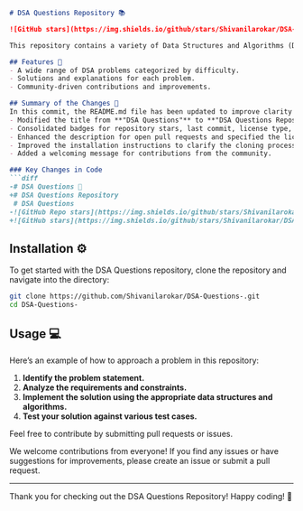 ```markdown
# DSA Questions Repository 📚

![GitHub stars](https://img.shields.io/github/stars/Shivanilarokar/DSA-Questions-) ![Last commit](https://img.shields.io/github/last-commit/Shivanilarokar/DSA-Questions-) ![License](https://img.shields.io/badge/license-MIT-blue) ![Open Pull Requests](https://img.shields.io/github/issues-pr/Shivanilarokar/DSA-Questions-)

This repository contains a variety of Data Structures and Algorithms (DSA) problems to help you practice and enhance your coding skills.

## Features 🚀
- A wide range of DSA problems categorized by difficulty.
- Solutions and explanations for each problem.
- Community-driven contributions and improvements.

## Summary of the Changes 📝
In this commit, the README.md file has been updated to improve clarity and presentation. The following changes were made:
- Modified the title from **"DSA Questions"** to **"DSA Questions Repository"** for better clarity.
- Consolidated badges for repository stars, last commit, license type, and open pull requests for better visibility.
- Enhanced the description for open pull requests and specified the license type as **"MIT"**.
- Improved the installation instructions to clarify the cloning process.
- Added a welcoming message for contributions from the community.

### Key Changes in Code
```diff
-# DSA Questions 📖
+# DSA Questions Repository
 # DSA Questions 
-![GitHub Repo stars](https://img.shields.io/github/stars/Shivanilarokar/DSA-Questions-) ![Last commit](https://img.shields.io/github/last-commit/Shivanilarokar/DSA-Questions-) ![License](https://img.shields.io/github/license/Shivanilarokar/DSA-Questions-) ![GitHub Pull Requests](https://img.shields.io/github/issues-pr/Shivanilarokar/DSA-Questions-)
+![GitHub stars](https://img.shields.io/github/stars/Shivanilarokar/DSA-Questions-) ![Last commit](https://img.shields.io/github/last-commit/Shivanilarokar/DSA-Questions-) ![License](https://img.shields.io/badge/license-MIT-blue) ![Open Pull Requests](https://img.shields.io/github/issues-pr/Shivanilarokar/DSA-Questions-)
```

## Installation ⚙️
To get started with the DSA Questions repository, clone the repository and navigate into the directory:

```bash
git clone https://github.com/Shivanilarokar/DSA-Questions-.git
cd DSA-Questions-
```

## Usage 💻
Here’s an example of how to approach a problem in this repository:

1. **Identify the problem statement.**
2. **Analyze the requirements and constraints.**
3. **Implement the solution using the appropriate data structures and algorithms.**
4. **Test your solution against various test cases.**

Feel free to contribute by submitting pull requests or issues.

We welcome contributions from everyone! If you find any issues or have suggestions for improvements, please create an issue or submit a pull request.

---

Thank you for checking out the DSA Questions Repository! Happy coding! 🎉
```